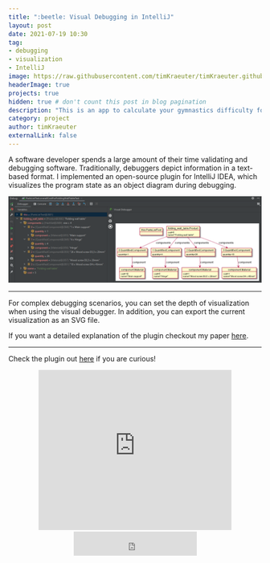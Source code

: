```yaml
---
title: ":beetle: Visual Debugging in IntelliJ"
layout: post
date: 2021-07-19 10:30
tag:
- debugging
- visualization
- IntelliJ
image: https://raw.githubusercontent.com/timKraeuter/timKraeuter.github.io/master/assets/images/visualDebugger/pluginIcon.png
headerImage: true
projects: true
hidden: true # don't count this post in blog pagination
description: "This is an app to calculate your gymnastics difficulty for all the gymnasts out there."
category: project
author: timKraeuter
externalLink: false
---
```


A software developer spends a large amount of their time validating and debugging
software.
Traditionally, debuggers depict information in a text-based format.
I implemented an open-source plugin for IntelliJ IDEA, which visualizes the program state as an object diagram during debugging.

![Screenshot](https://raw.githubusercontent.com/timKraeuter/timKraeuter.github.io/master/assets/images/visualDebugger/overview.png)

---

For complex debugging scenarios, you can set the depth of visualization when using the visual debugger.
In addition, you can export the current visualization as an SVG file.

If you want a detailed explanation of the plugin checkout my paper [here](https://github.com/timKraeuter/Visual_Debugging_in_IntelliJ/blob/main/Visual_Debugging_in_IntelliJ.pdf).

---

Check the plugin out [here](https://plugins.jetbrains.com/plugin/16851-visual-debugger) if you are curious!
<div class="breaker"></div>

<div style="text-align:center">
    <iframe frameborder="none" width="384px" height="319px" src="https://plugins.jetbrains.com/embeddable/card/16851"></iframe>
    <iframe frameborder="none" width="245px" height="48px" src="https://plugins.jetbrains.com/embeddable/install/16851"></iframe>
</div>
